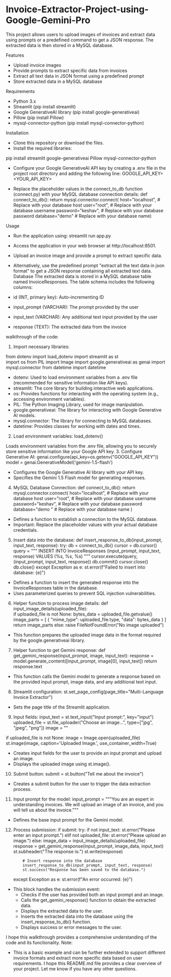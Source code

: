 # Invoice-Extractor-Project-using-Google-Gemini-Pro

This project allows users to upload images of invoices and extract data using prompts or a predefined command to get a JSON response. The extracted data is then stored in a MySQL database.

Features
 * Upload invoice images
 * Provide prompts to extract specific data from invoices
 * Extract all text data in JSON format using a predefined prompt
 * Store extracted data in a MySQL database

Requirements
 * Python 3.x
 * Streamlit (pip install streamlit)
 * Google GenerativeAI library (pip install google-generativeai)
 * Pillow (pip install Pillow)
 * mysql-connector-python (pip install mysql-connector-python)

Installation
 * Clone this repository or download the files.
 * Install the required libraries:

pip install streamlit google-generativeai
Pillow mysql-connector-python

 * Configure your Google GenerativeAI API key by creating a .env file in the project root directory and adding the following line:
GOOGLE_API_KEY=<YOUR_API_KEY>

 * Replace the placeholder values in the connect_to_db function (connect.py) with your MySQL database connection details:
def connect_to_db():
    return mysql.connector.connect(
        host="localhost",      # Replace with your database host
        user="root",           # Replace with your database username
        password="keshav",   # Replace with your database password
        database="demo"        # Replace with your database name)

Usage
 * Run the application using:
streamlit run app.py

 * Access the application in your web browser at http://localhost:8501.
 * Upload an invoice image and provide a prompt to extract specific data.
 * Alternatively, use the predefined prompt "extract all the text data in json format" to get a JSON response containing all extracted text data.
Database
The extracted data is stored in a MySQL database table named InvoiceResponses. The table schema includes the following columns:
 * id (INT, primary key): Auto-incrementing ID
 * input_prompt (VARCHAR): The prompt provided by the user
 * input_text (VARCHAR): Any additional text input provided by the user
 * response (TEXT): The extracted data from the invoice
 
walkthrough of the code:

1. Import necessary libraries:

from dotenv import load_dotenv
import streamlit as st  
import os
from PIL import Image
import google.generativeai as genai
import mysql.connector
from datetime import datetime

 * dotenv: Used to load environment variables from a .env file (recommended for sensitive information like API keys).
 * streamlit: The core library for building interactive web applications.
 * os: Provides functions for interacting with the operating system (e.g., accessing environment variables).
 * PIL: The Python Imaging Library, used for image manipulation.
 * google.generativeai: The library for interacting with Google Generative AI models.
 * mysql.connector: The library for connecting to MySQL databases.
 * datetime: Provides classes for working with dates and times.

2. Load environment variables:
load_dotenv()

Loads environment variables from the .env file, allowing you to securely store sensitive information like your Google API key.
3. Configure Generative AI:
genai.configure(api_key=os.getenv("GOOGLE_API_KEY"))
model = genai.GenerativeModel('gemini-1.5-flash')

 * Configures the Google Generative AI library with your API key.
 * Specifies the Gemini 1.5 Flash model for generating responses.

4. MySQL Database Connection:
def connect_to_db():
    return mysql.connector.connect(
        host="localhost",      # Replace with your database host
        user="root",           # Replace with your database username
        password="keshav",   # Replace with your database password
        database="demo "   # Replace with your database name
    )

 * Defines a function to establish a connection to the MySQL database.
 * Important: Replace the placeholder values with your actual database credentials.

5. Insert data into the database:
def insert_response_to_db(input_prompt, input_text, response):
    try:
        db = connect_to_db()
        cursor = db.cursor()
        query = """
        INSERT INTO InvoiceResponses (input_prompt, input_text, response)
        VALUES (%s, %s, %s)
        """
        cursor.execute(query, (input_prompt, input_text, response))
        db.commit()
        cursor.close()
        db.close()
    except Exception as e:
        st.error(f"Failed to insert into database: {e}")

 * Defines a function to insert the generated response into the InvoiceResponses table in the database.
 * Uses parameterized queries to prevent SQL injection vulnerabilities.

6. Helper function to process image details:
def input_image_details(uploaded_file):   
    if uploaded_file is not None:
        bytes_data = uploaded_file.getvalue()
        image_parts = [
            {
                "mime_type": uploaded_file.type,
                "data": bytes_data 
            }
        ]
        return image_parts
    else:
        raise FileNotFoundError("No image uploaded")

 * This function prepares the uploaded image data in the format required by the google.generativeai library.

7. Helper function to get Gemini response:
def get_gemini_response(input_prompt, image, input_text):
    response = model.generate_content([input_prompt, image[0], input_text])
    return response.text

 * This function calls the Gemini model to generate a response based on the provided input prompt, image data, and any additional text input.

8. Streamlit configuration:
st.set_page_config(page_title="Multi-Language Invoice Extractor")

 * Sets the page title of the Streamlit application.

9. Input fields:
input_text = st.text_input("Input prompt:", key="input")
uploaded_file = st.file_uploader("Choose an image...", type=["jpg", "jpeg", "png"])
image = ""

if uploaded_file is not None:
    image = Image.open(uploaded_file)
    st.image(image, caption='Uploaded Image.', use_container_width=True)

 * Creates input fields for the user to provide an input prompt and upload an image.
 * Displays the uploaded image using st.image().

10. Submit button:
submit = st.button("Tell me about the invoice")

 * Creates a submit button for the user to trigger the data extraction process.

11. Input prompt for the model:
input_prompt = """You are an expert in understanding invoices. We will upload an image of an invoice, and you will tell us about the invoice."""

 * Defines the base input prompt for the Gemini model.

12. Process submission:
if submit:
    try:
        if not input_text:
            st.error("Please enter an input prompt.")
        elif not uploaded_file:
            st.error("Please upload an image.")
        else:
            image_data = input_image_details(uploaded_file)
            response = get_gemini_response(input_prompt, image_data, input_text)
            st.subheader("The response is:")
            st.write(response)
            
            # Insert response into the database
            insert_response_to_db(input_prompt, input_text, response)
            st.success("Response has been saved to the database.")
    except Exception as e:
        st.error(f"An error occurred: {e}")

 * This block handles the submission event:
   * Checks if the user has provided both an input prompt and an image.
   * Calls the get_gemini_response() function to obtain the extracted data.
   * Displays the extracted data to the user.
   * Inserts the extracted data into the database using the insert_response_to_db() function.
   * Displays success or error messages to the user.

I hope this walkthrough provides a comprehensive understanding of the code and its functionality. 
 Note:
 * This is a basic example and can be further extended to support different invoice formats and extract more specific data based on user requirements.
I hope this README.md file provides a clear overview of your project. Let me know if you have any other questions.
